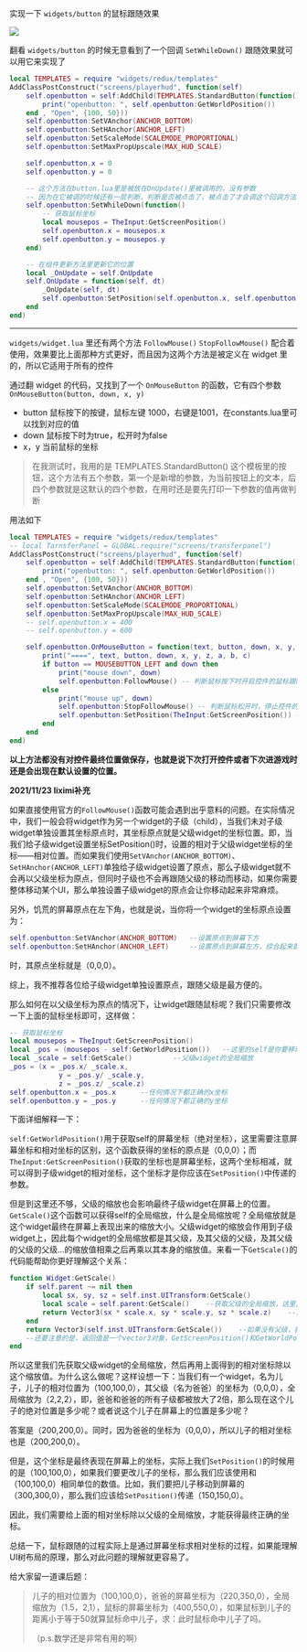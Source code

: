 实现一下 `widgets/button` 的鼠标跟随效果

![](images/button-followmouse.gif)

翻看 `widgets/button` 的时候无意看到了一个回调 `SetWhileDown()` 跟随效果就可以用它来实现了

```lua
local TEMPLATES = require "widgets/redux/templates"
AddClassPostConstruct("screens/playerhud", function(self)
    self.openbutton = self:AddChild(TEMPLATES.StandardButton(function()
        print("openbutton: ", self.openbutton:GetWorldPosition())
    end , "Open", {100, 50}))
    self.openbutton:SetVAnchor(ANCHOR_BOTTOM)
    self.openbutton:SetHAnchor(ANCHOR_LEFT)
    self.openbutton:SetScaleMode(SCALEMODE_PROPORTIONAL)
    self.openbutton:SetMaxPropUpscale(MAX_HUD_SCALE)

    self.openbutton.x = 0
    self.openbutton.y = 0

    -- 这个方法在button.lua里是被放在OnUpdate()里被调用的，没有参数
    -- 因为在它被调的时候还有一层判断，判断是否被点击了，被点击了才会调这个回调方法，所以不能把设置位置的代码直接放在 OnUpdate() 里
    self.openbutton:SetWhileDown(function()
        -- 获取鼠标坐标
        local mousepos = TheInput:GetScreenPosition()
        self.openbutton.x = mousepos.x
        self.openbutton.y = mousepos.y
    end)

    -- 在组件更新方法里更新它的位置
    local _OnUpdate = self.OnUpdate
    self.OnUpdate = function(self, dt)
        _OnUpdate(self, dt)
        self.openbutton:SetPosition(self.openbutton.x, self.openbutton.y)
    end
end)
```

--------

`widgets/widget.lua` 里还有两个方法 `FollowMouse()` `StopFollowMouse()` 配合着使用，效果要比上面那种方式更好，而且因为这两个方法是被定义在 widget 里的，所以它适用于所有的控件

通过翻 widget 的代码，又找到了一个 `OnMouseButton` 的函数，它有四个参数 `OnMouseButton(button, down, x, y)`

- button 鼠标按下的按键，鼠标左键 1000，右键是1001，在constants.lua里可以找到对应的值
- down 鼠标按下时为true，松开时为false
- x，y 当前鼠标的坐标

> 在我测试时，我用的是 TEMPLATES.StandardButton() 这个模板里的按钮，这个方法有五个参数，第一个是新增的参数，为当前按钮上的文本，后四个参数就是这默认的四个参数，在用时还是要先打印一下参数的值再做判断

用法如下

```lua
local TEMPLATES = require "widgets/redux/templates"
-- local TarnsferPanel = GLOBAL.require("screens/transferpanel")
AddClassPostConstruct("screens/playerhud", function(self)
    self.openbutton = self:AddChild(TEMPLATES.StandardButton(function()
        print("openbutton: ", self.openbutton:GetWorldPosition())
    end , "Open", {100, 50}))
    self.openbutton:SetVAnchor(ANCHOR_BOTTOM)
    self.openbutton:SetHAnchor(ANCHOR_LEFT)
    self.openbutton:SetScaleMode(SCALEMODE_PROPORTIONAL)
    self.openbutton:SetMaxPropUpscale(MAX_HUD_SCALE)
    -- self.openbutton.x = 400
    -- self.openbutton.y = 600

    self.openbutton.OnMouseButton = function(text, button, down, x, y, z, a, b, c)
        print("====", text, button, down, x, y, z, a, b, c)
        if button == MOUSEBUTTON_LEFT and down then
            print("mouse down", down)
            self.openbutton:FollowMouse() -- 判断鼠标按下时开启控件的鼠标跟随
        else
            print("mouse up", down)
            self.openbutton:StopFollowMouse() -- 判断鼠标松开时，停止控件的跟随
            self.openbutton:SetPosition(TheInput:GetScreenPosition()) -- 并把当前鼠标的位置坐标设置成控件的坐标
        end
    end
end)
```

**以上方法都没有对控件最终位置做保存，也就是说下次打开控件或者下次进游戏时还是会出现在默认设置的位置。**

**2021/11/23 liximi补充**

如果直接使用官方的`FollowMouse()`函数可能会遇到出乎意料的问题。在实际情况中，我们一般会将widget作为另一个widget的子级（child），当我们未对子级widget单独设置其坐标原点时，其坐标原点就是父级widget的坐标位置。即，当我们给子级widget设置坐标SetPosition()时，设置的相对于父级widget坐标的坐标——相对位置。而如果我们使用`SetVAnchor(ANCHOR_BOTTOM)`、`SetHAnchor(ANCHOR_LEFT)`单独给子级widget设置了原点，那么子级widget就不会再以父级坐标为原点，但同时子级也不会再跟随父级的移动而移动，如果你需要整体移动某个UI，那么单独设置子级widget的原点会让你移动起来非常麻烦。

另外，饥荒的屏幕原点在左下角，也就是说，当你将一个widget的坐标原点设置为：

```lua
self.openbutton:SetVAnchor(ANCHOR_BOTTOM)	--设置原点到屏幕下方
self.openbutton:SetHAnchor(ANCHOR_LEFT)		--设置原点到屏幕左方，综合起来就是左下方
```

时，其原点坐标就是（0,0,0）。

综上，我不推荐各位给子级widget单独设置原点，跟随父级是最方便的。

那么如何在以父级坐标为原点的情况下，让widget跟随鼠标呢？我们只需要修改一下上面的鼠标坐标即可，这样做：

```lua
-- 获取鼠标坐标
local mousepos = TheInput:GetScreenPosition()
local _pos = (mousepos - self:GetWorldPosition())	--这里的self是你要移动的widget的父级widget
local _scale = self:GetScale()			--父级widget的全局缩放
_pos = (x = _pos.x/ _scale.x,
			y = _pos.y/ _scale.y,
			z = _pos.z/ _scale.z)
self.openbutton.x = _pos.x		--任何情况下都正确的x坐标
self.openbutton.y = _pos.y		--任何情况下都正确的y坐标
```

下面详细解释一下：

`self:GetWorldPosition()`用于获取self的屏幕坐标（绝对坐标），这里需要注意屏幕坐标和相对坐标的区别，这个函数获得的坐标的原点是（0,0,0）；而`TheInput:GetScreenPosition()`获取的坐标也是屏幕坐标，这两个坐标相减，就可以得到子级widget的相对坐标，这个坐标才是你应该在`SetPosition()`中传递的参数。

但是到这里还不够，父级的缩放也会影响最终子级widget在屏幕上的位置。`GetScale()`这个函数可以获得self的全局缩放，什么是全局缩放呢？全局缩放就是这个widget最终在屏幕上表现出来的缩放大小。父级widget的缩放会作用到子级widget上，因此每个widget的全局缩放都是其父级，及其父级的父级，及其父级的父级的父级...的缩放值相乘之后再乘以其本身的缩放值。来看一下`GetScale()`的代码能帮助你更好理解这个关系：

```lua
function Widget:GetScale()
    if self.parent ~= nil then
        local sx, sy, sz = self.inst.UITransform:GetScale()
        local scale = self.parent:GetScale()	--获取父级的全局缩放，这里其实是个递归，调用了父级的GetScale()，而父级的GetScale又会去调用爷爷级的GetScale()，逐级向上
        return Vector3(sx * scale.x, sy * scale.y, sz * scale.z)	--最终用自己的缩放值 * 父级的全局缩放值
    end
    return Vector3(self.inst.UITransform:GetScale())	--如果没有父级，就直接返回自己的缩放值
    --还要注意的是，返回值是一个vector3对象，GetScreenPosition()和GetWorldPosition()的返回值也都是vetor3对象，关于vector3的内容可以查看scripts/vector3.lua
end
```

所以这里我们先获取父级widget的全局缩放，然后再用上面得到的相对坐标除以这个缩放值。为什么这么做呢？这样设想一下：当我们有一个widget，名为儿子，儿子的相对位置为（100,100,0），其父级（名为爸爸）的坐标为（0,0,0），全局缩放为（2,2,2），即，爸爸和爸爸的所有子级都被放大了2倍，那么现在这个儿子的绝对位置是多少呢？或者说这个儿子在屏幕上的位置是多少呢？

答案是（200,200,0）。同时，因为爸爸的坐标为（0,0,0），所以儿子的相对坐标也是（200,200,0）。

但是，这个坐标是最终表现在屏幕上的坐标，实际上我们`SetPosition()`的时候用的是（100,100,0），如果我们要更改儿子的坐标，那么我们应该使用和（100,100,0）相同单位的数值。比如，我们要把儿子移动到屏幕的（300,300,0），那么我们应该给`SetPosition()`传递（150,150,0）。

因此，我们需要给上面的相对坐标除以父级的全局缩放，才能获得最终正确的坐标。

总结一下，鼠标跟随的过程实际上是通过屏幕坐标求相对坐标的过程，如果能理解UI树布局的原理，那么对此问题的理解就更容易了。

给大家留一道课后题：

> 儿子的相对位置为（100,100,0），爸爸的屏幕坐标为（220,350,0），全局缩放为（1.5，2,1），鼠标的屏幕坐标为（400,550,0），如果鼠标到儿子的距离小于等于50就算鼠标命中儿子，求：此时鼠标命中儿子了吗。
>
> （p.s.数学还是非常有用的啊）
